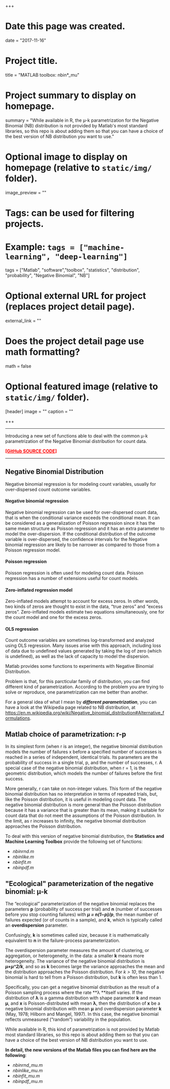 +++
# Date this page was created.
date = "2017-11-16"

# Project title.
title = "MATLAB toolbox: nbin*_mu"

# Project summary to display on homepage.
summary = "While available in R, the µ-k parametrization for the Negative Binomial (NB) distribution is not provided by Matlab's most standard libraries, so this repo is about adding them so that you can have a choice of the best version of NB distribution you want to use."

# Optional image to display on homepage (relative to `static/img/` folder).
image_preview = ""

# Tags: can be used for filtering projects.
# Example: `tags = ["machine-learning", "deep-learning"]`
tags = ["Matlab", "software","toolbox", "statistics", "distribution", "probability", "Negative Binomial", "NB"]

# Optional external URL for project (replaces project detail page).
external_link = ""

# Does the project detail page use math formatting?
math = false

# Optional featured image (relative to `static/img/` folder).
[header]
image = ""
caption = ""

+++

*** 
Introducing a new set of functions able to deal with the common µ-k parametrization of the Negative Binomial distribution for count data.

<a href="https://github.com/mscipio/MATLABtools___nbin_mu" style="color:red"><b>[GitHub SOURCE CODE]</b></a>

***

## Negative Binomial Distribution
Negative binomial regression is for modeling count variables, usually for over-dispersed count outcome variables.

#### Negative binomial regression
Negative binomial regression can be used for over-dispersed count data, that is when the conditional variance exceeds the conditional mean. It can be considered as a generalization of Poisson regression since it has the same mean structure as Poisson regression and it has an extra parameter to model the over-dispersion. If the conditional distribution of the outcome variable is over-dispersed, the confidence intervals for the Negative binomial regression are likely to be narrower as compared to those from a Poisson regression model.

#### Poisson regression
Poisson regression is often used for modeling count data. Poisson regression has a number of extensions useful for count models.

#### Zero-inflated regression model
Zero-inflated models attempt to account for excess zeros. In other words, two kinds of zeros are thought to exist in the data, “true zeros” and “excess zeros”. Zero-inflated models estimate two equations simultaneously, one for the count model and one for the excess zeros.

#### OLS regression
Count outcome variables are sometimes log-transformed and analyzed using OLS regression. Many issues arise with this approach, including loss of data due to undefined values generated by taking the log of zero (which is undefined), as well as the lack of capacity to model the dispersion.

Matlab provides some functions to experiments with Negative Binomial Distribution.

Problem is that, for this parcticular family of distribution, you can find different kind of parametrization. According to the problem you are trying to solve or reproduce, one parametrization can me better than another.

For a general idea of what I mean by ***different parametrization***, you can have a look at the Wikipedia page related to NB distribution, at https://en.m.wikipedia.org/wiki/Negative_binomial_distribution#Alternative_formulations.

## Matlab choice of parametrization: r-p

In its simplest form (when r is an integer), the negative binomial distribution models the number of failures x before a specified number of successes is reached in a series of independent, identical trials. Its parameters are the probability of success in a single trial, p, and the number of successes, r. A special case of the negative binomial distribution, when r = 1, is the geometric distribution, which models the number of failures before the first success.

More generally, r can take on non-integer values. This form of the negative binomial distribution has no interpretation in terms of repeated trials, but, like the Poisson distribution, it is useful in modeling count data. The negative binomial distribution is more general than the Poisson distribution because it has a variance that is greater than its mean, making it suitable for count data that do not meet the assumptions of the Poisson distribution. In the limit, as r increases to infinity, the negative binomial distribution approaches the Poisson distribution.

To deal with this version of negative binomial distribution, the **Statistics and Machine Learning Toolbox** provide the following set of functions:

- *nbinrnd.m*
- *nbinlike.m*
- *nbinfit.m*
- *nbinpdf.m*

## "Ecological" parameterization of the negative binomial: µ-k
The “ecological” parameterization of the negative binomial replaces the parameters **p** (probability of success per trial) and **n** (number of successes before you stop counting failures) with ***µ = n(1−p)/p***, the mean number of failures expected (or of counts in a sample), and **k**, which is typically called an **overdispersion** parameter. 

Confusingly, **k** is sometimes called *size*, because it is mathematically equivalent to **n** in the failure-process parameterization.

The overdispersion parameter measures the amount of clustering, or aggregation, or heterogeneity, in the data: a smaller **k** means more heterogeneity. The variance of the negative binomial distribution is ***µ+µ^2/k***, and so as **k** becomes large the variance approaches the mean and the distribution approaches the Poisson distribution. For *k > 10*, the negative binomial is hard to tell from a Poisson distribution, but **k** is often less than 1.

Specifically, you can get a negative binomial distribution as the result of a Poisson sampling process where the rate **λ **itself varies. If the distribution of **λ** is a gamma distribution with shape parameter **k** and mean **µ**, and **x** is Poisson-distributed with mean **λ**, then the distribution of **x** be a negative binomial distribution with mean **µ** and overdispersion parameter **k** (May, 1978; Hilborn and Mangel, 1997). In this case, the negative binomial reflects unmeasured (“random”) variability in the population.

While available in R, this kind of parametrization is not provided by Matlab most standard libraries, so this repo is about adding them so that you can have a choice of the best version of NB distribution you want to use.

**In detail, the new versions of the Matlab files you can find here are the following**:

- *nbinrnd_mu.m*
- *nbinlike_mu.m*
- *nbinfit_mu.m*
- *nbinpdf_mu.m*